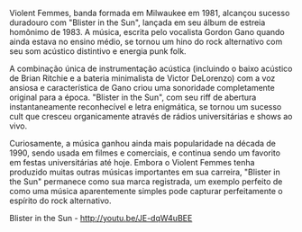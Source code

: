 Violent Femmes, banda formada em Milwaukee em 1981, alcançou sucesso duradouro com "Blister in the Sun", lançada em seu álbum de estreia homônimo de 1983. A música, escrita pelo vocalista Gordon Gano quando ainda estava no ensino médio, se tornou um hino do rock alternativo com seu som acústico distintivo e energia punk folk.

A combinação única de instrumentação acústica (incluindo o baixo acústico de Brian Ritchie e a bateria minimalista de Victor DeLorenzo) com a voz ansiosa e característica de Gano criou uma sonoridade completamente original para a época. "Blister in the Sun", com seu riff de abertura instantaneamente reconhecível e letra enigmática, se tornou um sucesso cult que cresceu organicamente através de rádios universitárias e shows ao vivo.

Curiosamente, a música ganhou ainda mais popularidade na década de 1990, sendo usada em filmes e comerciais, e continua sendo um favorito em festas universitárias até hoje. Embora o Violent Femmes tenha produzido muitas outras músicas importantes em sua carreira, "Blister in the Sun" permanece como sua marca registrada, um exemplo perfeito de como uma música aparentemente simples pode capturar perfeitamente o espírito do rock alternativo.

Blister in the Sun - http://youtu.be/JE-dqW4uBEE

